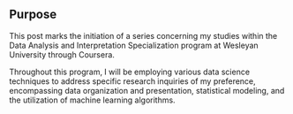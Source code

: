 ## Purpose

This post marks the initiation of a series concerning my studies within the Data Analysis and Interpretation Specialization program at Wesleyan University through Coursera. 

Throughout this program, I will be employing various data science techniques to address specific research inquiries of my preference, encompassing data organization and presentation, statistical modeling, and the utilization of machine learning algorithms. 



